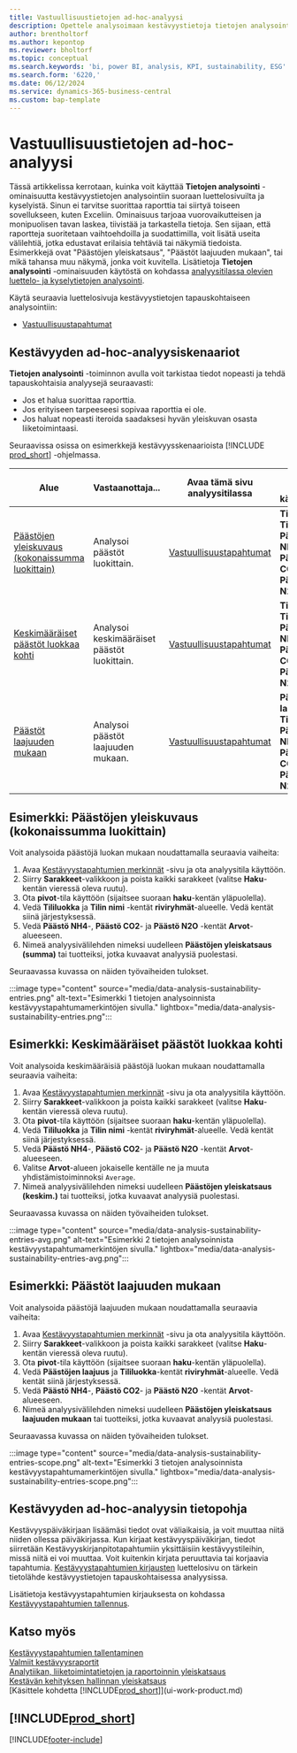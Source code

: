 ```yaml
---
title: Vastuullisuustietojen ad-hoc-analyysi
description: Opettele analysoimaan kestävyystietoja tietojen analysointitilan avulla.
author: brentholtorf
ms.author: kepontop
ms.reviewer: bholtorf
ms.topic: conceptual
ms.search.keywords: 'bi, power BI, analysis, KPI, sustainability, ESG'
ms.search.form: '6220,'
ms.date: 06/12/2024
ms.service: dynamics-365-business-central
ms.custom: bap-template
---
```


# <a name="ad-hoc-analysis-of-sustainability-data"></a>Vastuullisuustietojen ad-hoc-analyysi

Tässä artikkelissa kerrotaan, kuinka voit käyttää **Tietojen analysointi** -ominaisuutta kestävyystietojen analysointiin suoraan luettelosivuilta ja kyselyistä. Sinun ei tarvitse suorittaa raporttia tai siirtyä toiseen sovellukseen, kuten Exceliin. Ominaisuus tarjoaa vuorovaikutteisen ja monipuolisen tavan laskea, tiivistää ja tarkastella tietoja. Sen sijaan, että raportteja suoritetaan vaihtoehdoilla ja suodattimilla, voit lisätä useita välilehtiä, jotka edustavat erilaisia tehtäviä tai näkymiä tiedoista. Esimerkkejä ovat "Päästöjen yleiskatsaus", "Päästöt laajuuden mukaan", tai mikä tahansa muu näkymä, jonka voit kuvitella. Lisätietoja **Tietojen analysointi** -ominaisuuden käytöstä on kohdassa [analyysitilassa olevien luettelo- ja kyselytietojen analysointi](analysis-mode.md).

Käytä seuraavia luettelosivuja kestävyystietojen tapauskohtaiseen analysointiin:

- [Vastuullisuustapahtumat](https://businesscentral.dynamics.com/?page=6220)

## <a name="sustainability-ad-hoc-analysis-scenarios"></a>Kestävyyden ad-hoc-analyysiskenaariot

**Tietojen analysointi** -toiminnon avulla voit tarkistaa tiedot nopeasti ja tehdä tapauskohtaisia analyysejä seuraavasti:

- Jos et halua suorittaa raporttia.
- Jos erityiseen tarpeeseesi sopivaa raporttia ei ole.
- Jos haluat nopeasti iteroida saadaksesi hyvän yleiskuvan osasta liiketoimintaasi.

Seuraavissa osissa on esimerkkejä kestävyysskenaarioista [!INCLUDE [prod_short](includes/prod_short.md)] -ohjelmassa.

| Alue | Vastaanottaja... | Avaa tämä sivu analyysitilassa | Näiden kenttien käyttäminen |
| ---- | ----- | ------------------------------- |------------------- |
| [Päästöjen yleiskuvaus (kokonaissumma luokittain)](#example-emission-overview-sum-by-category) | Analysoi päästöt luokittain. | [Vastuullisuustapahtumat](https://businesscentral.dynamics.com/?page=6220) | **Tililuokka**, **Tilin nimi**, **Päästöjen NH4**, **Päästöjen CO2** ja **Päästöjen N2O**.|
| [Keskimääräiset päästöt luokkaa kohti](#example-average-emissions-by-category) | Analysoi keskimääräiset päästöt luokittain. | [Vastuullisuustapahtumat](https://businesscentral.dynamics.com/?page=6220) | **Tililuokka**, **Tilin nimi**, **Päästöjen NH4**, **Päästöjen CO2** ja **Päästöjen N2O**.|
| [Päästöt laajuuden mukaan](#example-emissions-by-scope) | Analysoi päästöt laajuuden mukaan. | [Vastuullisuustapahtumat](https://businesscentral.dynamics.com/?page=6220) | **Päästöjen laajuus**, **Tililuokka**, **Päästöjen NH4**, **Päästöjen CO2** ja **Päästöjen N2O**.|

## <a name="example-emission-overview-sum-by-category"></a>Esimerkki: Päästöjen yleiskuvaus (kokonaissumma luokittain)

Voit analysoida päästöjä luokan mukaan noudattamalla seuraavia vaiheita:

1. Avaa [Kestävyystapahtumien merkinnät](https://businesscentral.dynamics.com/?page=6220) -sivu ja ota analyysitila käyttöön.
1. Siirry **Sarakkeet**-valikkoon ja poista kaikki sarakkeet (valitse **Haku**-kentän vieressä oleva ruutu).
1. Ota **pivot**-tila käyttöön (sijaitsee suoraan **haku**-kentän yläpuolella).
1. Vedä **Tililuokka** ja **Tilin nimi** -kentät **riviryhmät**-alueelle. Vedä kentät siinä järjestyksessä.
1. Vedä **Päästö NH4**-, **Päästö CO2**- ja **Päästö N2O** -kentät **Arvot**-alueeseen.
1. Nimeä analyysivälilehden nimeksi uudelleen **Päästöjen yleiskatsaus (summa)** tai tuotteiksi, jotka kuvaavat analyysiä puolestasi.

Seuraavassa kuvassa on näiden työvaiheiden tulokset.

:::image type="content" source="media/data-analysis-sustainability-entries.png" alt-text="Esimerkki 1 tietojen analysoinnista kestävyystapahtumamerkintöjen sivulla." lightbox="media/data-analysis-sustainability-entries.png":::

## <a name="example-average-emissions-by-category"></a>Esimerkki: Keskimääräiset päästöt luokkaa kohti

Voit analysoida keskimääräisiä päästöjä luokan mukaan noudattamalla seuraavia vaiheita:

1. Avaa [Kestävyystapahtumien merkinnät](https://businesscentral.dynamics.com/?page=6220) -sivu ja ota analyysitila käyttöön.
1. Siirry **Sarakkeet**-valikkoon ja poista kaikki sarakkeet (valitse **Haku**-kentän vieressä oleva ruutu).
1. Ota **pivot**-tila käyttöön (sijaitsee suoraan **haku**-kentän yläpuolella).
1. Vedä **Tililuokka** ja **Tilin nimi** -kentät **riviryhmät**-alueelle. Vedä kentät siinä järjestyksessä.
1. Vedä **Päästö NH4**-, **Päästö CO2**- ja **Päästö N2O** -kentät **Arvot**-alueeseen.
1. Valitse **Arvot**-alueen jokaiselle kentälle ne ja muuta yhdistämistoiminnoksi `Average`.
1. Nimeä analyysivälilehden nimeksi uudelleen **Päästöjen yleiskatsaus (keskim.)** tai tuotteiksi, jotka kuvaavat analyysiä puolestasi.

Seuraavassa kuvassa on näiden työvaiheiden tulokset.

:::image type="content" source="media/data-analysis-sustainability-entries-avg.png" alt-text="Esimerkki 2 tietojen analysoinnista kestävyystapahtumamerkintöjen sivulla." lightbox="media/data-analysis-sustainability-entries-avg.png":::

## <a name="example-emissions-by-scope"></a>Esimerkki: Päästöt laajuuden mukaan

Voit analysoida päästöjä laajuuden mukaan noudattamalla seuraavia vaiheita:

1. Avaa [Kestävyystapahtumien merkinnät](https://businesscentral.dynamics.com/?page=6220) -sivu ja ota analyysitila käyttöön.
1. Siirry **Sarakkeet**-valikkoon ja poista kaikki sarakkeet (valitse **Haku**-kentän vieressä oleva ruutu).
1. Ota **pivot**-tila käyttöön (sijaitsee suoraan **haku**-kentän yläpuolella).
1. Vedä **Päästöjen laajuus** ja **Tililuokka**-kentät **riviryhmät**-alueelle. Vedä kentät siinä järjestyksessä.
1. Vedä **Päästö NH4**-, **Päästö CO2**- ja **Päästö N2O** -kentät **Arvot**-alueeseen.
1. Nimeä analyysivälilehden nimeksi uudelleen **Päästöjen yleiskatsaus laajuuden mukaan** tai tuotteiksi, jotka kuvaavat analyysiä puolestasi.

Seuraavassa kuvassa on näiden työvaiheiden tulokset.

:::image type="content" source="media/data-analysis-sustainability-entries-scope.png" alt-text="Esimerkki 3 tietojen analysoinnista kestävyystapahtumamerkintöjen sivulla." lightbox="media/data-analysis-sustainability-entries-scope.png":::

## <a name="data-foundation-for-ad-hoc-analysis-on-sustainability"></a>Kestävyyden ad-hoc-analyysin tietopohja

Kestävyyspäiväkirjaan lisäämäsi tiedot ovat väliaikaisia, ja voit muuttaa niitä niiden ollessa päiväkirjassa. Kun kirjaat kestävyyspäiväkirjan, tiedot siirretään Kestävyyskirjanpitotapahtumiin yksittäisiin kestävyystileihin, missä niitä ei voi muuttaa. Voit kuitenkin kirjata peruuttavia tai korjaavia tapahtumia. [Kestävyystapahtumien kirjausten](https://businesscentral.dynamics.com/?page=6220) luettelosivu on tärkein tietolähde kestävyystietojen tapauskohtaisessa analyysissa.

Lisätietoja kestävyystapahtumien kirjauksesta on kohdassa [Kestävyystapahtumien tallennus](finance-sustainability-journal.md).

## <a name="see-also"></a>Katso myös

[Kestävyystapahtumien tallentaminen](finance-sustainability-journal.md)  
[Valmiit kestävyysraportit](sustainability-reports.md)   
[Analytiikan, liiketoimintatietojen ja raportoinnin yleiskatsaus](reports-bi-reporting.md)  
[Kestävän kehityksen hallinnan yleiskatsaus](finance-manage-sustainability.md)   
[Käsittele kohdetta [!INCLUDE[prod_short](includes/prod_short.md)]](ui-work-product.md)  

## [!INCLUDE[prod_short](includes/free_trial_md.md)]  

[!INCLUDE[footer-include](includes/footer-banner.md)]
